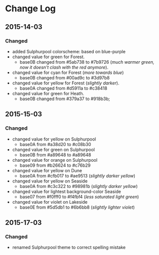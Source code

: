 # Change Log

## 2015-14-03
### Changed
- added Sulphurpool colorscheme: based on blue-purple
- changed value for green for Forest.
    - base0B changed from #5ab738 to #7b9726 (_much warmer green, now it doesn't clash with the red anymore_).
- changed value for cyan for Forest (_more towards blue_)
    - base0B changed from #00ad9c to #3d97b8
- changed value for yellow for Forest (_slightly darker_).
    - base0A changed from #d5911a to #c38418
- changed value for green for Heath.
    - base0B changed from #379a37 to #918b3b;


## 2015-15-03
### Changed
- changed value for yellow on Sulphurpool
    - base0A from #a38d20 to #c08b30
- changed value for green on Sulphurpool
    - base0B from #a89648 to #a89648
- changed value for orange on Sulphurpool
    - base09 from #b26624 to #c76b29
- changed value for yellow on Dune
    - base0A from #cfb017 to #ae9513 (_slightly darker yellow_)
- changed value for yellow on Seaside
    - base0A from #c3c322 to #98981b (_slightly darker yellow_)
- changed value for lightest background-color Seaside
    - base07 from #f0fff0 to #f4fbf4 (_less saturated light green_)
- changed value for violet on Lakeside
    - base0E from #5d5db1 to #6b6bb8 (_slightly lighter violet_)

## 2015-17-03
### Changed
  - renamed Sulphurpool theme to correct spelling mistake
